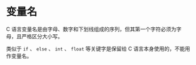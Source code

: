 # 变量名

C 语言变量名是由字母、数字和下划线组成的序列，但其第一个字符必须为字母，且严格区分大小写。

类似于 `if` 、 `else` 、 `int` 、 `float` 等关键字是保留给 C 语言本身使用的，不能用作变量名。
